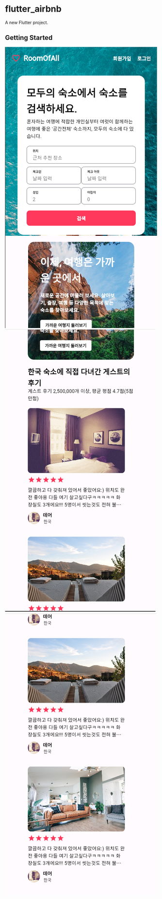 # flutter_airbnb

A new Flutter project.

## Getting Started
<img src = "assets/readme1.png">
<img src = "assets/readme2.png">
<img src = "assets/readme3.png">
